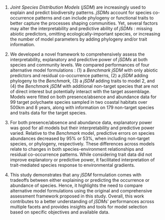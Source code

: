 1.	*Joint Species Distribution Models* (*jSDM*) are increasingly used to explain and predict biodiversity patterns. *jSDMs* account for species co-occurrence patterns and can include phylogeny or functional traits to better capture the processes shaping communities. Yet, several factors may alter the interpretability and predictive ability of *jSDMs* : missing abiotic predictors, omitting ecologically-important species, or increasing the number of model parameters by adding phylogeny and/or trait information.

2.	We developed a novel framework to comprehensively assess the interpretability, explanatory and predictive power of *jSDMs* at both species and community levels. We compared performances of four alternative model formulations : (1) a *Benchmark* *jSDM* with only abiotic predictors and residual co-occurrence patterns, (2) a *jSDM* adding phylogeny to the *Benchmark*, (3) a *jSDM* adding traits to model 2, and (4) the *Benchmark* *jSDM* with additional non-target species that are not of direct interest but potentially interact with the target assemblage. Models were fitted on both presence/absence and abundance data for 99 target polychaete species sampled in two coastal habitats over 500km and 8 years, along with information on 179 non-target species and traits data for the target species.

3.	For both presence/absence and abundance data, explanatory power was good for all models but their interpretability and predictive power varied. Relative to the *Benchmark* model, predictive errors on species abundances decreased by 95% or 53%, when including non-target species, or phylogeny, respectively. These differences across models relate to changes in both species-environment relationships and residual co-occurrence patterns. While considering trait data did not improve explanatory or predictive power, it facilitated interpretation of trait-mediated species response to environmental gradients.

4.	This study demonstrates that any *jSDM* formulation comes with tradeoffs between either explaining or predicting the occurrence or abundance of species. Hence, it highlights the need to compare alternative model formulations using the original and comprehensive assessment framework proposed in this study. Overall, this work contributes to a better understanding of *jSDM*s' performances across multiple facets and provides insights and tools for model selection based on specific objectives and available data.
